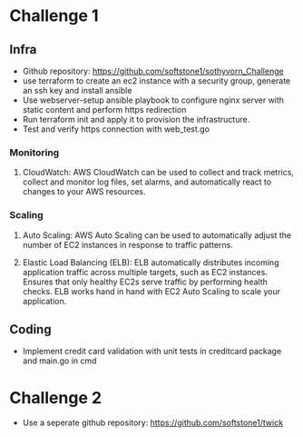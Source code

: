 # Challenge 1
## Infra
- Github repository: https://github.com/softstone1/sothyvorn_Challenge
- use terraform to create an ec2 instance with a security group, generate an ssh key and install ansible
- Use webserver-setup ansible playbook to configure nginx server with static content and perform https redirection
- Run terraform init and apply it to provision the infrastructure.
- Test and verify https connection with web_test.go

### Monitoring

1. CloudWatch: AWS CloudWatch can be used to collect and track metrics, collect and monitor log files, set alarms, and automatically react to changes to your AWS resources.

### Scaling

1. Auto Scaling: AWS Auto Scaling can be used to automatically adjust the number of EC2 instances in response to traffic patterns.

2. Elastic Load Balancing (ELB): ELB automatically distributes incoming application traffic across multiple targets, such as EC2 instances. Ensures that only healthy EC2s serve traffic by performing health checks. ELB works hand in hand with EC2 Auto Scaling to scale your application.

## Coding
- Implement credit card validation with unit tests in creditcard package and main.go in cmd

# Challenge 2
- Use a seperate github repository: https://github.com/softstone1/twick